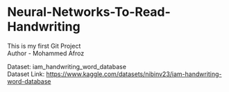 # Neural-Networks-To-Read-Handwriting
This is my first Git Project
<br>
Author - Mohammed Afroz


Dataset: iam_handwriting_word_database
<br>
Dataset Link: https://www.kaggle.com/datasets/nibinv23/iam-handwriting-word-database

